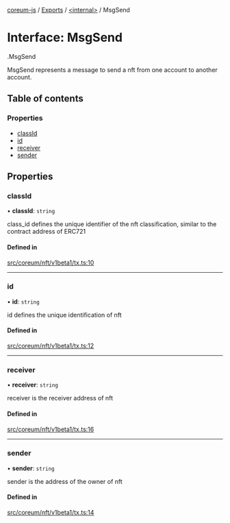 [coreum-js](../README.md) / [Exports](../modules.md) / [<internal\>](../modules/internal_.md) / MsgSend

# Interface: MsgSend

[<internal>](../modules/internal_.md).MsgSend

MsgSend represents a message to send a nft from one account to another account.

## Table of contents

### Properties

- [classId](internal_.MsgSend.md#classid)
- [id](internal_.MsgSend.md#id)
- [receiver](internal_.MsgSend.md#receiver)
- [sender](internal_.MsgSend.md#sender)

## Properties

### classId

• **classId**: `string`

class_id defines the unique identifier of the nft classification, similar to the contract address of ERC721

#### Defined in

[src/coreum/nft/v1beta1/tx.ts:10](https://github.com/PyramydLabs/coreum-js/blob/cea84df/src/coreum/nft/v1beta1/tx.ts#L10)

___

### id

• **id**: `string`

id defines the unique identification of nft

#### Defined in

[src/coreum/nft/v1beta1/tx.ts:12](https://github.com/PyramydLabs/coreum-js/blob/cea84df/src/coreum/nft/v1beta1/tx.ts#L12)

___

### receiver

• **receiver**: `string`

receiver is the receiver address of nft

#### Defined in

[src/coreum/nft/v1beta1/tx.ts:16](https://github.com/PyramydLabs/coreum-js/blob/cea84df/src/coreum/nft/v1beta1/tx.ts#L16)

___

### sender

• **sender**: `string`

sender is the address of the owner of nft

#### Defined in

[src/coreum/nft/v1beta1/tx.ts:14](https://github.com/PyramydLabs/coreum-js/blob/cea84df/src/coreum/nft/v1beta1/tx.ts#L14)
